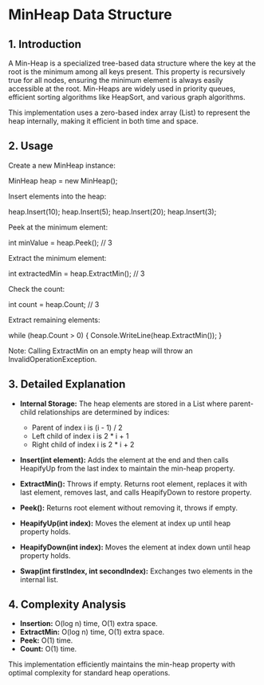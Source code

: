# MinHeap Data Structure

## 1. Introduction

A Min-Heap is a specialized tree-based data structure where the key at the root is the minimum among all keys present. This property is recursively true for all nodes, ensuring the minimum element is always easily accessible at the root. Min-Heaps are widely used in priority queues, efficient sorting algorithms like HeapSort, and various graph algorithms.

This implementation uses a zero-based index array (List<int>) to represent the heap internally, making it efficient in both time and space.

## 2. Usage

Create a new MinHeap instance:

MinHeap heap = new MinHeap();

Insert elements into the heap:

heap.Insert(10);
heap.Insert(5);
heap.Insert(20);
heap.Insert(3);

Peek at the minimum element:

int minValue = heap.Peek();  // 3

Extract the minimum element:

int extractedMin = heap.ExtractMin(); // 3

Check the count:

int count = heap.Count; // 3

Extract remaining elements:

while (heap.Count > 0)
{
    Console.WriteLine(heap.ExtractMin());
}

Note: Calling ExtractMin on an empty heap will throw an InvalidOperationException.

## 3. Detailed Explanation

- **Internal Storage:** The heap elements are stored in a List<int> where parent-child relationships are determined by indices:
  - Parent of index i is (i - 1) / 2
  - Left child of index i is 2 * i + 1
  - Right child of index i is 2 * i + 2

- **Insert(int element):**
  Adds the element at the end and then calls HeapifyUp from the last index to maintain the min-heap property.

- **ExtractMin():**
  Throws if empty. Returns root element, replaces it with last element, removes last, and calls HeapifyDown to restore property.

- **Peek():**
  Returns root element without removing it, throws if empty.

- **HeapifyUp(int index):**
  Moves the element at index up until heap property holds.

- **HeapifyDown(int index):**
  Moves the element at index down until heap property holds.

- **Swap(int firstIndex, int secondIndex):**
  Exchanges two elements in the internal list.

## 4. Complexity Analysis

- **Insertion:** O(log n) time, O(1) extra space.
- **ExtractMin:** O(log n) time, O(1) extra space.
- **Peek:** O(1) time.
- **Count:** O(1) time.

This implementation efficiently maintains the min-heap property with optimal complexity for standard heap operations.